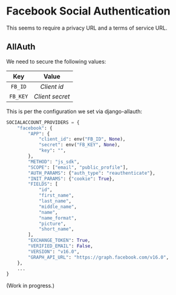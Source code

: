 # Facebook Social Authentication

This seems to require a privacy URL and a terms of service URL.

## AllAuth

We need to secure the following values:

Key | Value
:--:|:--:
`FB_ID` | _Client id_
`FB_KEY` | _Client secret_

This is per the configuration we set via django-allauth:

```py title="/config/settings/_auth.py" linenums="1" hl_lines="4 5"
SOCIALACCOUNT_PROVIDERS = {
    "facebook": {
        "APP": {
            "client_id": env("FB_ID", None),
            "secret": env("FB_KEY", None),
            "key": "",
        },
        "METHOD": "js_sdk",
        "SCOPE": ["email", "public_profile"],
        "AUTH_PARAMS": {"auth_type": "reauthenticate"},
        "INIT_PARAMS": {"cookie": True},
        "FIELDS": [
            "id",
            "first_name",
            "last_name",
            "middle_name",
            "name",
            "name_format",
            "picture",
            "short_name",
        ],
        "EXCHANGE_TOKEN": True,
        "VERIFIED_EMAIL": False,
        "VERSION": "v16.0",
        "GRAPH_API_URL": "https://graph.facebook.com/v16.0",
    },
    ...
}
```

(Work in progress.)
